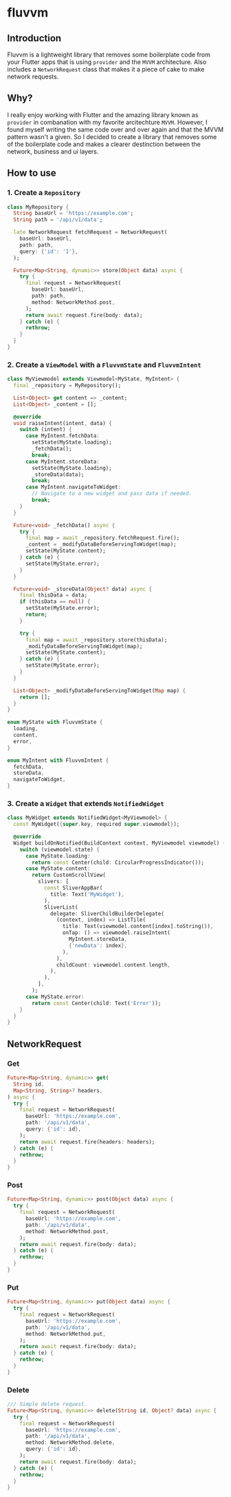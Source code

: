 # fluvvm

## Introduction

Fluvvm is a lightweight library that removes some boilerplate code from your Flutter apps that is using `provider` and the `MVVM` architecture. Also includes a `NetworkRequest` class that makes it a piece of cake to make network requests.

## Why?

I really enjoy working with Flutter and the amazing library known as `provider` in combanation with my favorite arcitechture `MVVM`. However, I found myself writing the same code over and over again and that the MVVM pattern wasn't a given. So I decided to create a library that removes some of the boilerplate code and makes a clearer destinction between the network, business and ui layers.

## How to use

### 1. Create a `Repository`

```dart
class MyRepository {
  String baseUrl = 'https://example.com';
  String path = '/api/v1/data';

  late NetworkRequest fetchRequest = NetworkRequest(
    baseUrl: baseUrl,
    path: path,
    query: {'id': '1'},
  );

  Future<Map<String, dynamic>> store(Object data) async {
    try {
      final request = NetworkRequest(
        baseUrl: baseUrl,
        path: path,
        method: NetworkMethod.post,
      );
      return await request.fire(body: data);
    } catch (e) {
      rethrow;
    }
  }
}
```

### 2. Create a `ViewModel` with a `FluvvmState` and `FluvvmIntent`

```dart
class MyViewmodel extends Viewmodel<MyState, MyIntent> {
  final _repository = MyRepository();

  List<Object> get content => _content;
  List<Object> _content = [];

  @override
  void raiseIntent(intent, data) {
    switch (intent) {
      case MyIntent.fetchData:
        setState(MyState.loading);
        _fetchData();
        break;
      case MyIntent.storeData:
        setState(MyState.loading);
        _storeData(data);
        break;
      case MyIntent.navigateToWidget:
        // Navigate to a new widget and pass data if needed.
        break;
    }
  }

  Future<void> _fetchData() async {
    try {
      final map = await _repository.fetchRequest.fire();
      _content = _modifyDataBeforeServingToWidget(map);
      setState(MyState.content);
    } catch (e) {
      setState(MyState.error);
    }
  }

  Future<void> _storeData(Object? data) async {
    final thisData = data;
    if (thisData == null) {
      setState(MyState.error);
      return;
    }

    try {
      final map = await _repository.store(thisData);
      _modifyDataBeforeServingToWidget(map);
      setState(MyState.content);
    } catch (e) {
      setState(MyState.error);
    }
  }

  List<Object> _modifyDataBeforeServingToWidget(Map map) {
    return [];
  }
}

enum MyState with FluvvmState {
  loading,
  content,
  error,
}

enum MyIntent with FluvvmIntent {
  fetchData,
  storeData,
  navigateToWidget,
}
```

### 3. Create a `Widget` that extends `NotifiedWidget`

```dart
class MyWidget extends NotifiedWidget<MyViewmodel> {
  const MyWidget({super.key, required super.viewmodel});

  @override
  Widget buildOnNotified(BuildContext context, MyViewmodel viewmodel) {
    switch (viewmodel.state) {
      case MyState.loading:
        return const Center(child: CircularProgressIndicator());
      case MyState.content:
        return CustomScrollView(
          slivers: [
            const SliverAppBar(
              title: Text('MyWidget'),
            ),
            SliverList(
              delegate: SliverChildBuilderDelegate(
                (context, index) => ListTile(
                  title: Text(viewmodel.content[index].toString()),
                  onTap: () => viewmodel.raiseIntent(
                    MyIntent.storeData,
                    {'newData': index},
                  ),
                ),
                childCount: viewmodel.content.length,
              ),
            ),
          ],
        );
      case MyState.error:
        return const Center(child: Text('Error'));
    }
  }
}
```

## NetworkRequest

### Get

```dart
Future<Map<String, dynamic>> get(
  String id,
  Map<String, String>? headers,
) async {
  try {
    final request = NetworkRequest(
      baseUrl: 'https://example.com',
      path: '/api/v1/data',
      query: {'id': id},
    );
    return await request.fire(headers: headers);
  } catch (e) {
    rethrow;
  }
}
```

### Post

```dart
Future<Map<String, dynamic>> post(Object data) async {
  try {
    final request = NetworkRequest(
      baseUrl: 'https://example.com',
      path: '/api/v1/data',
      method: NetworkMethod.post,
    );
    return await request.fire(body: data);
  } catch (e) {
    rethrow;
  }
}
```

### Put

```dart
Future<Map<String, dynamic>> put(Object data) async {
  try {
    final request = NetworkRequest(
      baseUrl: 'https://example.com',
      path: '/api/v1/data',
      method: NetworkMethod.put,
    );
    return await request.fire(body: data);
  } catch (e) {
    rethrow;
  }
}
```

### Delete

```dart
/// Simple delete request.
Future<Map<String, dynamic>> delete(String id, Object? data) async {
  try {
    final request = NetworkRequest(
      baseUrl: 'https://example.com',
      path: '/api/v1/data',
      method: NetworkMethod.delete,
      query: {'id': id},
    );
    return await request.fire(body: data);
  } catch (e) {
    rethrow;
  }
}
```
